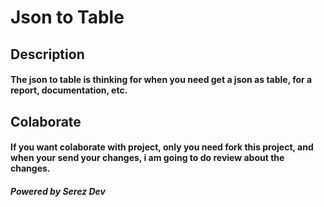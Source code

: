 # Json to Table

## Description
#### The json to table is thinking for when you need get a json as table, for a report, documentation, etc.

## Colaborate
#### If you want colaborate with project, only you need fork this project, and when your send your changes, i am going to do review about the changes.

#### _Powered by Serez Dev_